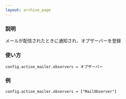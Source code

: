 ```yaml
---
layout: archive_page
---
```

### 説明
メールが配信されたときに通知され、オブザーバーを登録

### 使い方
    config.action_mailer.observers = オブザーバー

### 例
    config.action_mailer.observers = ["MailObserver"]